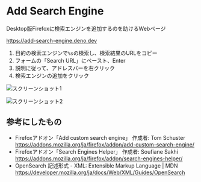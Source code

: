 # Add Search Engine

Desktop版Firefoxに検索エンジンを追加するのを助けるWebページ

https://add-search-engine.deno.dev

1. 目的の検索エンジンで`%s`の検索し、検索結果のURLをコピー
2. フォームの「Search URL」にペースト、Enter
3. 説明に従って、アドレスバーを右クリック
4. 検索エンジンの追加をクリック

![スクリーンショット1](https://i.gyazo.com/a5a332d72d4fcfd9a55abb3725a71b86.png)

![スクリーンショット2](https://i.gyazo.com/153704cbf3a6fb63d5319e877a8b8f41.png)

## 参考にしたもの

- Firefoxアドオン「Add custom search engine」 作成者: Tom Schuster
  https://addons.mozilla.org/ja/firefox/addon/add-custom-search-engine/
- Firefoxアドオン「Search Engines Helper」 作成者: Soufiane Sakhi
  https://addons.mozilla.org/ja/firefox/addon/search-engines-helper/
- OpenSearch 記述形式 - XML: Extensible Markup Language | MDN
  https://developer.mozilla.org/ja/docs/Web/XML/Guides/OpenSearch
